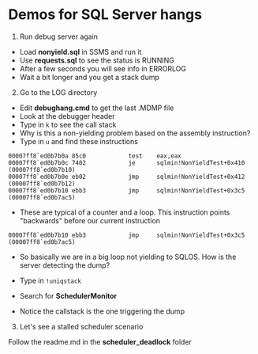 # Demos for SQL Server hangs

1. Run debug server again

- Load **nonyield.sql** in SSMS and run it
- Use **requests.sql** to see the status is RUNNING
- After a few seconds you will see info in ERRORLOG
- Wait a bit longer and you get a stack dump

2. Go to the LOG directory

- Edit **debughang.cmd** to get the last .MDMP file
- Look at the debugger header
- Type in `k` to see the call stack
- Why is this a non-yielding problem based on the assembly instruction?
- Type in `u` and find these instructions


```
00007ff8`ed0b7b0a 85c0            test    eax,eax
00007ff8`ed0b7b0c 7402            je      sqlmin!NonYieldTest+0x410 (00007ff8`ed0b7b10)
00007ff8`ed0b7b0e eb02            jmp     sqlmin!NonYieldTest+0x412 (00007ff8`ed0b7b12)
00007ff8`ed0b7b10 ebb3            jmp     sqlmin!NonYieldTest+0x3c5 (00007ff8`ed0b7ac5)
```

- These are typical of a counter and a loop. This instruction points "backwards" before our current instruction

```00007ff8`ed0b7b10 ebb3            jmp     sqlmin!NonYieldTest+0x3c5 (00007ff8`ed0b7ac5)```

- So basically we are in a big loop not yielding to SQLOS. How is the server detecting the dump?

- Type in `!uniqstack`
- Search for **SchedulerMonitor**
- Notice the callstack is the one triggering the dump

3. Let's see a stalled scheduler scenario

Follow the readme.md in the **scheduler_deadlock** folder
